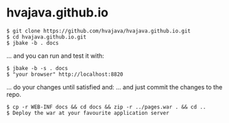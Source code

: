 # hvajava.github.io

```
$ git clone https://github.com/hvajava/hvajava.github.io.git
$ cd hvajava.github.io.git
$ jbake -b . docs
```

... and you can run and test it with:

```
$ jbake -b -s . docs
$ "your browser" http://localhost:8820
```

... do your changes until satisfied and:
... and just commit the changes to the repo.

```
$ cp -r WEB-INF docs && cd docs && zip -r ../pages.war . && cd ..
$ Deploy the war at your favourite application server
```
